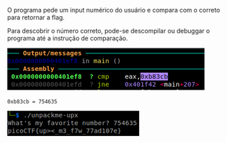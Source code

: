 O programa pede um input numérico do usuário e compara com o correto para retornar a flag.

Para descobrir o número correto, pode-se descompilar ou debuggar o programa até a instrução de comparação.

![](/Screenshots/Pasted%20image%2020220315183554.png)

`0xb83cb = 754635`

![](/Screenshots/Pasted%20image%2020220315183619.png)